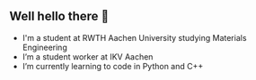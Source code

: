 ## Well hello there 👋

- I'm a student at RWTH Aachen University studying Materials Engineering
- I’m a student worker at IKV Aachen 
- I’m currently learning to code in Python and C++
